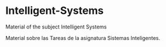 # Intelligent-Systems
Material of the subject Intelligent Systems


Material sobre las Tareas de la asignatura Sistemas Inteligentes.
